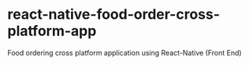 # react-native-food-order-cross-platform-app
Food ordering cross platform application using React-Native (Front End)
